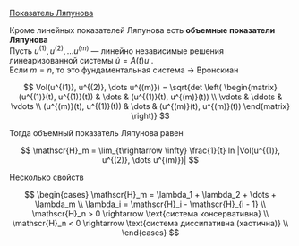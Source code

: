 [Показатель Ляпунова](Lyapunov%20exponent.md)

Кроме линейных показателей Ляпунова есть **объемные показатели Ляпунова**  
Пусть $u^{(1)}, u^{(2)}, \dots u^{(m)}$ — линейно независимые решения линеаризованной системы $\dot u = A(t)u$ .  
Если $m = n$, то это фундаментальная система $\rightarrow$ Вронскиан

$$
Vol(u^{(1)}, u^{(2)}, \dots u^{(m)}) = \sqrt{det \left( 
\begin{matrix}
(u^{(1)}(t), u^{(1)}(t)) & \dots & (u^{(1)}(t), u^{(m)}(t)) \\
\vdots & \ddots & \vdots \\
(u^{(m)}(t), u^{(1)}(t)) & \dots & (u^{(m)}(t), u^{(m)}(t)) 
\end{matrix}
\right)}
$$

Тогда объемный показатель Ляпунова равен

$$
\mathscr{H}_m = \lim_{t\rightarrow \infty} \frac{1}{t} ln |Vol(u^{(1)}, u^{(2)}, \dots u^{(m)})|
$$

Несколько свойств

$$
\begin{cases}
\mathscr{H}_m = \lambda_1 + \lambda_2 + \dots + \lambda_m \\
\lambda_i = \mathscr{H}_i - \mathscr{H}_{i - 1} \\
\mathscr{H}_n > 0 \rightarrow \text{система консервативна} \\
\mathscr{H}_n < 0 \rightarrow \text{система диссипативна (хаотична)} \\
\end{cases}
$$
